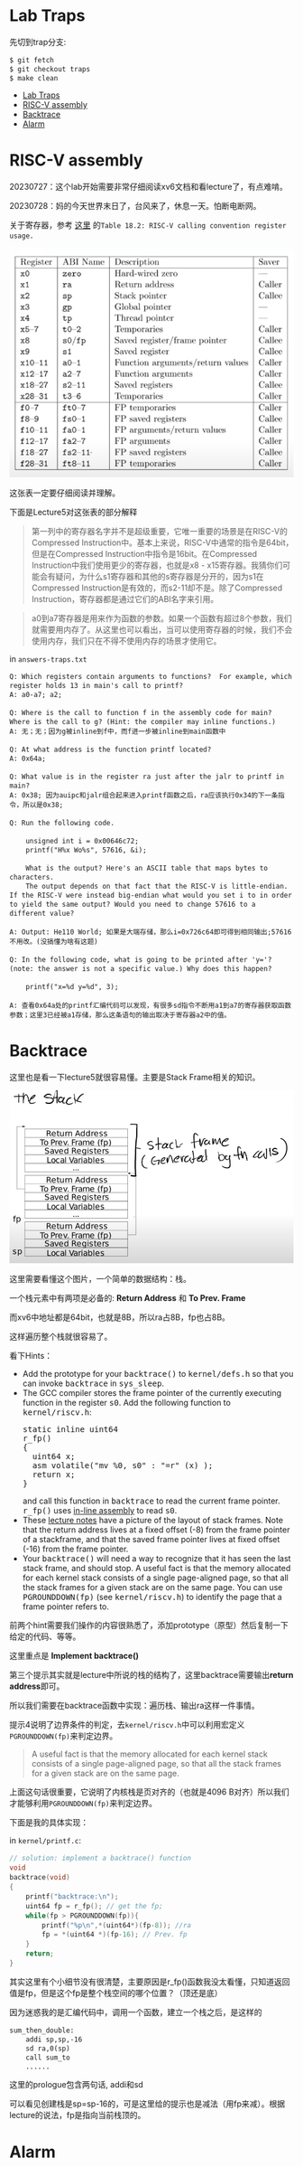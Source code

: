 # Lab Traps
先切到trap分支:
```Linux
$ git fetch
$ git checkout traps
$ make clean
```
- [Lab Traps](#lab-traps)
- [RISC-V assembly](#risc-v-assembly)
- [Backtrace](#backtrace)
- [Alarm](#alarm)

# RISC-V assembly

20230727：这个lab开始需要非常仔细阅读xv6文档和看lecture了，有点难啃。

20230728：妈的今天世界末日了，台风来了，休息一天。怕断电断网。

关于寄存器，参考 [这里](https://pdos.csail.mit.edu/6.828/2020/readings/riscv-calling.pdf) 的`Table 18.2: RISC-V calling convention register usage.`

![Table18-2](/img/Table18-2.png) 

这张表一定要仔细阅读并理解。

下面是Lecture5对这张表的部分解释

> 第一列中的寄存器名字并不是超级重要，它唯一重要的场景是在RISC-V的Compressed Instruction中。基本上来说，RISC-V中通常的指令是64bit，但是在Compressed Instruction中指令是16bit。在Compressed Instruction中我们使用更少的寄存器，也就是x8 - x15寄存器。我猜你们可能会有疑问，为什么s1寄存器和其他的s寄存器是分开的，因为s1在Compressed Instruction是有效的，而s2-11却不是。除了Compressed Instruction，寄存器都是通过它们的ABI名字来引用。

> a0到a7寄存器是用来作为函数的参数。如果一个函数有超过8个参数，我们就需要用内存了。从这里也可以看出，当可以使用寄存器的时候，我们不会使用内存，我们只在不得不使用内存的场景才使用它。

in `answers-traps.txt`

```
Q: Which registers contain arguments to functions?  For example, which register holds 13 in main's call to printf?
A: a0-a7; a2;

Q: Where is the call to function f in the assembly code for main? Where is the call to g? (Hint: the compiler may inline functions.)
A: 无；无；因为g被inline到f中，而f进一步被inline到main函数中

Q: At what address is the function printf located?
A: 0x64a;

Q: What value is in the register ra just after the jalr to printf in main?
A: 0x38; 因为auipc和jalr组合起来进入printf函数之后，ra应该执行0x34的下一条指令，所以是0x38;

Q: Run the following code.

	unsigned int i = 0x00646c72;
	printf("H%x Wo%s", 57616, &i);
      
    What is the output? Here's an ASCII table that maps bytes to characters.
    The output depends on that fact that the RISC-V is little-endian. If the RISC-V were instead big-endian what would you set i to in order to yield the same output? Would you need to change 57616 to a different value?

A: Output: He110 World; 如果是大端存储，那么i=0x726c64即可得到相同输出;57616不用改。(没搞懂为啥有这题)

Q: In the following code, what is going to be printed after 'y='? (note: the answer is not a specific value.) Why does this happen?

	printf("x=%d y=%d", 3);

A: 查看0x64a处的printf汇编代码可以发现，有很多sd指令不断用a1到a7的寄存器获取函数参数；这里3已经被a1存储，那么这条语句的输出取决于寄存器a2中的值。
```

# Backtrace

这里也是看一下lecture5就很容易懂。主要是Stack Frame相关的知识。

![stack](/img/stackframe.png)

这里需要看懂这个图片，一个简单的数据结构：栈。

一个栈元素中有两项是必备的: **Return Address** 和 **To Prev. Frame**

而xv6中地址都是64bit，也就是8B，所以ra占8B，fp也占8B。

这样遍历整个栈就很容易了。

看下Hints： 

<ul>
 <li>Add the prototype for your <tt>backtrace()</tt> to <tt>kernel/defs.h</tt> so that
  you can invoke <tt>backtrace</tt> in <tt>sys_sleep</tt>.
 </li><li>The GCC compiler stores the frame pointer of the currently
 executing function in the
 register <tt>s0</tt>. Add the following function
 to <tt>kernel/riscv.h</tt>:
 <pre>static inline uint64
r_fp()
{
  uint64 x;
  asm volatile("mv %0, s0" : "=r" (x) );
  return x;
}
</pre>
 and call this function in <tt>backtrace</tt> to read the current frame pointer.  <tt>r_fp()</tt> uses <a href="https://gcc.gnu.org/onlinedocs/gcc/Using-Assembly-Language-with-C.html">in-line
 assembly</a> to read <tt>s0</tt>.
 </li><li>These
 <a href="https://pdos.csail.mit.edu/6.1810/2022/lec/l-riscv.txt">lecture
 notes</a> have a picture of the layout of stack frames. Note that the
 return address lives at a fixed offset (-8) from the frame pointer of a
 stackframe, and that the saved frame pointer lives at fixed offset (-16) from the frame pointer.
 </li><li>Your <tt>backtrace()</tt> will need a way to recognize that
 it has seen the last stack frame, and should stop.
 A useful fact is that the memory allocated for each kernel
 stack consists of a single page-aligned page,
 so that all the stack frames for a given stack
 are on the same page.
 You can use
 <tt>PGROUNDDOWN(fp)</tt>
 (see <tt>kernel/riscv.h</tt>) to identify the
 page that a frame pointer refers to.
 </li></ul>

前两个hint需要我们操作的内容很熟悉了，添加prototype（原型）然后复制一下给定的代码、等等。

这里重点是 **Implement backtrace()**

第三个提示其实就是lecture中所说的栈的结构了，这里backtrace需要输出**return address**即可。

所以我们需要在backtrace函数中实现：遍历栈、输出ra这样一件事情。

提示4说明了边界条件的判定，去`kernel/riscv.h`中可以利用宏定义`PGROUNDDOWN(fp)`来判定边界。

> A useful fact is that the memory allocated for each kernel stack consists of a single page-aligned page, so that all the stack frames for a given stack are on the same page.

上面这句话很重要，它说明了内核栈是页对齐的（也就是4096 B对齐）所以我们才能够利用`PGROUNDDOWN(fp)`来判定边界。

下面是我的具体实现：

in `kernel/printf.c`:

```CPP
// solution: implement a backtrace() function
void
backtrace(void)
{
	printf("backtrace:\n");
	uint64 fp = r_fp(); // get the fp;
	while(fp > PGROUNDDOWN(fp)){
		printf("%p\n",*(uint64*)(fp-8)); //ra
		fp = *(uint64 *)(fp-16); // Prev. fp
	}
	return;
}
```
其实这里有个小细节没有很清楚，主要原因是r_fp()函数我没太看懂，只知道返回值是fp，但是这个fp是整个栈空间的哪个位置？（顶还是底）

因为迷惑我的是汇编代码中，调用一个函数，建立一个栈之后，是这样的

```x86asm
sum_then_double:
	addi sp,sp,-16
	sd ra,0(sp)
	call sum_to
	......

```

这里的prologue包含两句话, addi和sd

可以看见创建栈是sp=sp-16的，可是这里给的提示也是减法（用fp来减）。根据lecture的说法，fp是指向当前栈顶的。
# Alarm